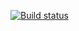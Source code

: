 [![Build status](https://ci.appveyor.com/api/projects/status/v3m4lwra59sd5jhs/branch/main?svg=true)](https://ci.appveyor.com/project/Sergius92739/ajs-5-1-prototype/branch/main)